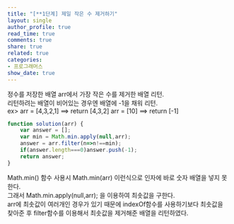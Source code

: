 ```yaml
---
title: "[**1단계] 제일 작은 수 제거하기"
layout: single
author_profile: true
read_time: true
comments: true
share: true
related: true
categories:
- 프로그래머스
show_date: true
---
```


정수를 저장한 배열 arr에서 가장 작은 수를 제거한 배열 리턴.    
리턴하려는 배열이 비어있는 경우엔 배열에 -1을 채워 리턴.    
ex> arr = [4,3,2,1] ==> return [4,3,2]
    arr = [10] ==> return [-1]

```js
function solution(arr) {
    var answer = [];
    var min = Math.min.apply(null,arr);
    answer = arr.filter(n=>n!==min);
    if(answer.length===0)answer.push(-1);
    return answer;
}
```

Math.min() 함수 사용시 Math.min(arr) 이런식으로 인자에 바로 숫자 배열을 넣지 못한다.    
그래서 Math.min.apply(null,arr); 을 이용하여 최솟값을 구한다.     
arr에 최솟값이 여러개인 경우가 있기 때문에 indexOf함수를 사용하기보다 최솟값을 찾아준 후 filter함수를 이용해서 최솟값을 제거해준 배열을 리턴하였다. 